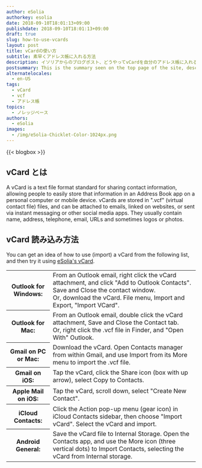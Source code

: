 ```yaml
---
author: eSolia
authorkey: esolia
date: 2018-09-10T18:01:13+09:00
publishdate: 2018-09-10T18:01:13+09:00
draft: true
slug: how-to-use-vcards
layout: post
title: vCardの使い方
subtitle: 素早くアドレス帳に入れる方法
description: イソリアからのブログポスト、どうやってvCardを自分のアドレス帳に入れるか。
postsummary: This is the summary seen on the top page of the site, describing the post.
alternatelocales:
  - en-US
tags:
  - vCard
  - vcf
  - アドレス帳    
topics:
  - ノレッジベース
authors:
  - eSolia
images:
  - /img/eSolia-Chicklet-Color-1024px.png
---
```


{{< blogbox >}}

## vCard とは

A vCard is a text file format standard for sharing contact information, allowing people to easily store that information in an Address Book app on a personal computer or mobile device. vCards are stored in ".vcf" (virtual contact file) files, and can be attached to emails, linked on websites, or sent via instant messaging or other social media apps. They usually contain name, address, telephone, email, URLs and sometimes logos or photos.

## vCard 読み込み方法

You can get an idea of how to use (import) a vCard from the following list, and then try it using [eSolia's vCard](/eSolia-Contacts-vCard.vcf).

<table class="table is-striped is-hoverable is-fullwidth is-bordered is-size-7-mobile is-size-6-tablet is-size-5-desktop">
  <tbody>
    <tr>
      <th class="has-text-right">Outlook for Windows:</th>
      <td>From an Outlook email, right click the vCard attachment, and click "Add to Outlook Contacts". Save and Close the contact window. 
<br>Or, download the vCard. File menu, Import and Export, "Import VCard".</td>
    </tr>
    <tr>
      <th class="has-text-right">Outlook for Mac:</th>
      <td>From an Outlook email, double click the vCard attachment, Save and Close the Contact tab.<br>Or, right click the .vcf file in Finder, and "Open With" Outlook.</td>
    </tr>
    <tr>
      <th class="has-text-right">Gmail on PC or Mac:</th>
      <td>Download the vCard. Open Contacts manager from within Gmail, and use Import from its More menu to import the .vcf file.</td>
    </tr>
    <tr>
      <th class="has-text-right">Gmail on iOS:</th>
      <td>Tap the vCard, click the Share icon (box with up arrow), select Copy to Contacts.</td>
    </tr>
    <tr>
      <th class="has-text-right">Apple Mail on iOS:</th>
      <td>Tap the vCard, scroll down, select "Create New Contact".</td>
    </tr>
    <tr>
      <th class="has-text-right">iCloud Contacts:</th>
      <td>Click the Action pop-up menu (gear icon) in iCloud Contacts sidebar, then choose "Import vCard". Select the vCard and import.</td>
    </tr>
    <tr>
      <th class="has-text-right">Android General:</th>
      <td>Save the vCard file to Internal Storage. Open the Contacts app, and use the More icon (three vertical dots) to Import Contacts, selecting the vCard from Internal storage.</td>
    </tr>    
  </tbody>
</table>

